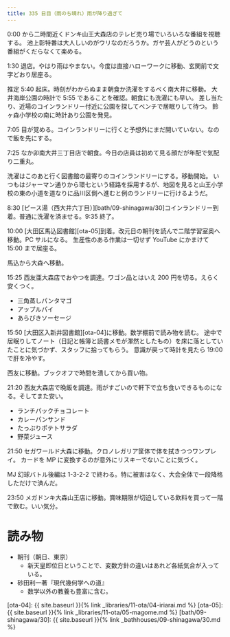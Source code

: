 ```yaml
---
title: 335 日目（雨のち晴れ）雨が降り過ぎて
---
```


0:00 から二時間近くドンキ山王大森店のテレビ売り場でいろいろな番組を視聴する。
池上彰特番は大人しいのがウリなのだろうか。ガヤ芸人がどうのという番組がくだらなくて楽める。

1:30 退店。やはり雨はやまない。今度は直接ハローワークに移動、玄関前で文字どおり居座る。

推定 5:40 起床。時刻がわからぬまま朝食か洗濯をするべく南大井に移動。
大井海岸公園の時計で 5:55 であることを確認。朝食にも洗濯にも早い。
差し当たり、近場のコインランドリー付近に公園を探してベンチで居眠りして待つ。
鈴ヶ森小学校の南に時計あり公園を発見。

7:05 目が覚める。コインランドリーに行くと予想外にまだ開いていない。なので飯を先にする。

7:25 なか卯南大井三丁目店で朝食。今日の店員は初めて見る顔だが年配で気配り二重丸。

洗濯はこのあと行く図書館の最寄りのコインランドリーにする。移動開始。
いつもはジャーマン通りから環七という経路を採用するが、地図を見ると山王小学校の東の小道を道なりに品川区側へ進むと例のランドリーに行けるようだ。

8:30 [ピース湯（西大井六丁目）][bath/09-shinagawa/30]コインランドリー到着。普通に洗濯を済ませる。9:35 終了。

10:00 [大田区馬込図書館][ota-05]到着。改元日の朝刊を読んで二階学習室奥へ移動。PC サルになる。
生産性のある作業は一切せず YouTube にかまけて 15:00 まで居座る。

馬込から大森へ移動。

15:25 西友亜大森店でおやつを調達。ワゴン品とはいえ 200 円を切る。えらく安くつく。
* 三角蒸しパンタマゴ
* アップルパイ
* あらびきソーセージ

15:50 [大田区入新井図書館][ota-04]に移動。数学棚前で読み物を読む。
途中で居眠りしてノート（日記と帳簿と読書メモが渾然としたもの）を床に落としていたことに気づかず、スタッフに拾ってもらう。
意識が戻って時計を見たら 19:00 で肝を冷やす。

西友に移動。ブックオフで時間を潰してから買い物。

21:20 西友大森店で晩飯を調達。雨がすごいので軒下で立ち食いできるものになる。そしてまた安い。
* ランチパックチョコレート
* カレーパンサンド
* たっぷりポテトサラダ
* 野菜ジュース

21:50 セガワールド大森に移動。クロノレガリア筐体で体を拭きつつワンプレイ。
カードを MP に変換するのが意外にリスキーでないことに気づく。

MJ 幻球バトル後編は 1-3-2-2 で終わる。特に被害はなく、大会全体で一段降格しただけで済んだ。

23:50 メガドンキ大森山王店に移動。賞味期限が切迫している飲料を買って一階で飲む。いい気分。

# 読み物

* 朝刊（朝日、東京）
  * 新天皇即位日ということで、変数方針の違いはあれど各紙気合が入っている。
* 砂田利一著『現代幾何学への道』
  * 数学以外の教養も豊富に含む。

[ota-04]: {{ site.baseurl }}{% link _libraries/11-ota/04-iriarai.md %}
[ota-05]: {{ site.baseurl }}{% link _libraries/11-ota/05-magome.md %}
[bath/09-shinagawa/30]: {{ site.baseurl }}{% link _bathhouses/09-shinagawa/30.md %}
